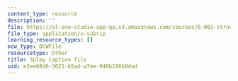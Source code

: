 ```yaml
---
content_type: resource
description: ''
file: https://ol-ocw-studio-app-qa.s3.amazonaws.com/courses/6-001-structure-and-interpretation-of-computer-programs-spring-2005/e2ee68d63621b5ada7ee948b186b0dad_qp05AtXbOP0.srt
file_type: application/x-subrip
learning_resource_types: []
ocw_type: OCWFile
resourcetype: Other
title: 3play caption file
uid: e2ee68d6-3621-b5ad-a7ee-948b186b0dad
---
```

